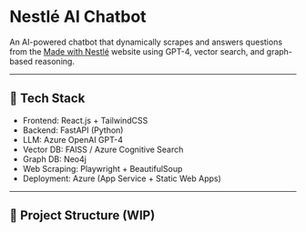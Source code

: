 # Nestlé AI Chatbot

An AI-powered chatbot that dynamically scrapes and answers questions from the [Made with Nestlé](https://www.madewithnestle.ca/) website using GPT-4, vector search, and graph-based reasoning.

---

## 🔧 Tech Stack

- Frontend: React.js + TailwindCSS
- Backend: FastAPI (Python)
- LLM: Azure OpenAI GPT-4
- Vector DB: FAISS / Azure Cognitive Search
- Graph DB: Neo4j
- Web Scraping: Playwright + BeautifulSoup
- Deployment: Azure (App Service + Static Web Apps)

---

## 📁 Project Structure (WIP)
